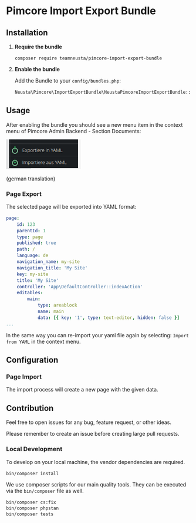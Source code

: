 # Pimcore Import Export Bundle

## Installation

1.  **Require the bundle**

    ```shell
    composer require teamneusta/pimcore-import-export-bundle
    ```

2. **Enable the bundle**

    Add the Bundle to your `config/bundles.php`:

   ```php
   Neusta\Pimcore\ImportExportBundle\NeustaPimcoreImportExportBundle::class => ['all' => true],
   ```

## Usage

After enabling the bundle you should see a new menu item in the context menu of Pimcore Admin Backend - Section Documents:

![context_menu_import_export.png](docs/images/context_menu_import_export.png)

(german translation)

### Page Export
The selected page will be exported into YAML format:
```yaml
page:
    id: 123
    parentId: 1
    type: page
    published: true
    path: /
    language: de
    navigation_name: my-site
    navigation_title: 'My Site'
    key: my-site
    title: 'My Site'
    controller: 'App\DefaultController::indexAction'
    editables:
        main:
            type: areablock
            name: main
            data: [{ key: '1', type: text-editor, hidden: false }]
...
```  

In the same way you can re-import your yaml file again by selecting: `Import from YAML` in the context menu.

## Configuration

### Page Import

The import process will create a new page with the given data.

## Contribution

Feel free to open issues for any bug, feature request, or other ideas.

Please remember to create an issue before creating large pull requests.

### Local Development

To develop on your local machine, the vendor dependencies are required.

```shell
bin/composer install
```

We use composer scripts for our main quality tools. They can be executed via the `bin/composer` file as well.

```shell
bin/composer cs:fix
bin/composer phpstan
bin/composer tests
```
